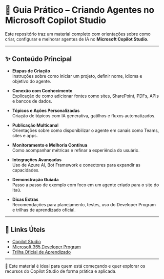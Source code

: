 # 🤖 Guia Prático – Criando Agentes no Microsoft Copilot Studio

Este repositório traz um material completo com orientações sobre como criar, configurar e melhorar agentes de IA no **Microsoft Copilot Studio**.

---

## ✨ Conteúdo Principal

- **Etapas de Criação**  
  Instruções sobre como iniciar um projeto, definir nome, idioma e objetivo do agente.

- **Conexão com Conhecimento**  
  Explicação de como adicionar fontes como sites, SharePoint, PDFs, APIs e bancos de dados.

- **Tópicos e Ações Personalizadas**  
  Criação de tópicos com IA generativa, gatilhos e fluxos automatizados.

- **Publicação Multicanal**  
  Orientações sobre como disponibilizar o agente em canais como Teams, sites e apps.

- **Monitoramento e Melhoria Contínua**  
  Como acompanhar métricas e refinar a experiência do usuário.

- **Integrações Avançadas**  
  Uso de Azure AI, Bot Framework e conectores para expandir as capacidades.

- **Demonstração Guiada**  
  Passo a passo de exemplo com foco em um agente criado para o site do Itaú.

- **Dicas Extras**  
  Recomendações para planejamento, testes, uso do Developer Program e trilhas de aprendizado oficial.

---

## 🔗 Links Úteis

- [Copilot Studio](https://copilotstudio.microsoft.com/)  
- [Microsoft 365 Developer Program](https://developer.microsoft.com/en-us/microsoft-365/dev-program)  
- [Trilha Oficial de Aprendizado](https://learn.microsoft.com/pt-br/training/paths/work-power-virtual-agents/)

---

📌 Este material é ideal para quem está começando e quer explorar os recursos do Copilot Studio de forma prática e aplicada.
